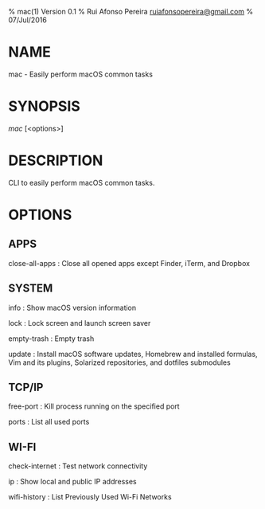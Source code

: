 % mac(1) Version 0.1
% Rui Afonso Pereira <ruiafonsopereira@gmail.com>
% 07/Jul/2016

# NAME

mac - Easily perform macOS common tasks

# SYNOPSIS

*mac* [\<options\>]

# DESCRIPTION

CLI to easily perform macOS common tasks.

# OPTIONS

## APPS

close-all-apps
: Close all opened apps except Finder, iTerm, and Dropbox

## SYSTEM

info
: Show macOS version information

lock
: Lock screen and launch screen saver

empty-trash
: Empty trash

update
: Install macOS software updates, Homebrew and installed formulas, Vim and its
plugins, Solarized repositories, and dotfiles submodules

## TCP/IP

free-port
: Kill process running on the specified port

ports
: List all used ports

## WI-FI

check-internet
: Test network connectivity

ip
: Show local and public IP addresses

wifi-history
: List Previously Used Wi-Fi Networks

